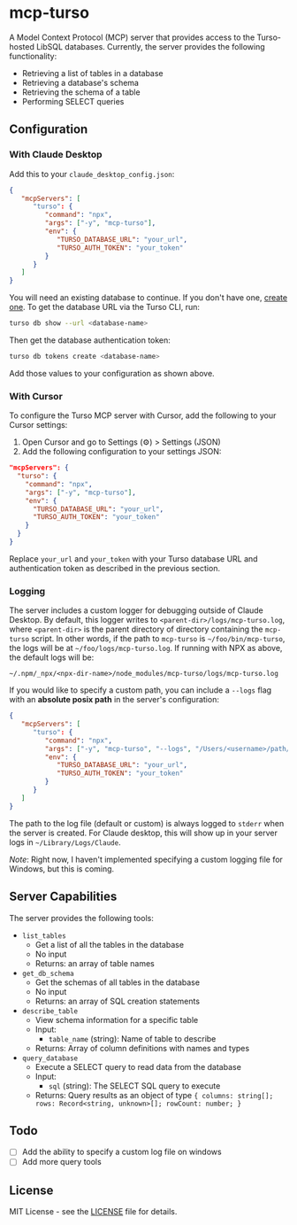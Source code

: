 # mcp-turso

A Model Context Protocol (MCP) server that provides access to the Turso-hosted LibSQL databases. Currently, the server provides the following functionality:

-  Retrieving a list of tables in a database
-  Retrieving a database's schema
-  Retrieving the schema of a table
-  Performing SELECT queries

## Configuration

### With Claude Desktop

Add this to your `claude_desktop_config.json`:

```json
{
   "mcpServers": [
      "turso": {
         "command": "npx",
         "args": ["-y", "mcp-turso"],
         "env": {
            "TURSO_DATABASE_URL": "your_url",
            "TURSO_AUTH_TOKEN": "your_token"
         }
      }
   ]
}
```

You will need an existing database to continue. If you don't have one, [create one](https://docs.turso.tech/quickstart). To get the database URL via the Turso CLI, run:

```bash
turso db show --url <database-name>
```

Then get the database authentication token:

```bash
turso db tokens create <database-name>
```

Add those values to your configuration as shown above.

### With Cursor

To configure the Turso MCP server with Cursor, add the following to your Cursor settings:

1. Open Cursor and go to Settings (⚙️) > Settings (JSON)
2. Add the following configuration to your settings JSON:

```json
"mcpServers": {
  "turso": {
    "command": "npx",
    "args": ["-y", "mcp-turso"],
    "env": {
      "TURSO_DATABASE_URL": "your_url",
      "TURSO_AUTH_TOKEN": "your_token"
    }
  }
}
```

Replace `your_url` and `your_token` with your Turso database URL and authentication token as described in the previous section.

### Logging

The server includes a custom logger for debugging outside of Claude Desktop. By default, this logger writes to `<parent-dir>/logs/mcp-turso.log`, where `<parent-dir>` is the parent directory of directory containing the `mcp-turso` script. In other words, if the path to `mcp-turso` is `~/foo/bin/mcp-turso`, the logs will be at `~/foo/logs/mcp-turso.log`. If running with NPX as above, the default logs will be:

```
~/.npm/_npx/<npx-dir-name>/node_modules/mcp-turso/logs/mcp-turso.log
```

If you would like to specify a custom path, you can include a `--logs` flag with an **absolute posix path** in the server's configuration:

```json
{
   "mcpServers": [
      "turso": {
         "command": "npx",
         "args": ["-y", "mcp-turso", "--logs", "/Users/<username>/path/to/dir/mcp-logs.log"],
         "env": {
            "TURSO_DATABASE_URL": "your_url",
            "TURSO_AUTH_TOKEN": "your_token"
         }
      }
   ]
}
```

The path to the log file (default or custom) is always logged to `stderr` when the server is created. For Claude desktop, this will show up in your server logs in `~/Library/Logs/Claude`.

_Note_: Right now, I haven't implemented specifying a custom logging file for Windows, but this is coming.

## Server Capabilities

The server provides the following tools:

-  `list_tables`
   -  Get a list of all the tables in the database
   -  No input
   -  Returns: an array of table names
-  `get_db_schema`
   -  Get the schemas of all tables in the database
   -  No input
   -  Returns: an array of SQL creation statements
-  `describe_table`
   -  View schema information for a specific table
   -  Input:
      -  `table_name` (string): Name of table to describe
   -  Returns: Array of column definitions with names and types
-  `query_database`
   -  Execute a SELECT query to read data from the database
   -  Input:
      -  `sql` (string): The SELECT SQL query to execute
   -  Returns: Query results as an object of type `{ columns: string[]; rows: Record<string, unknown>[]; rowCount: number; }`

## Todo

-  [ ] Add the ability to specify a custom log file on windows
-  [ ] Add more query tools

## License

MIT License - see the [LICENSE](LICENSE) file for details.
